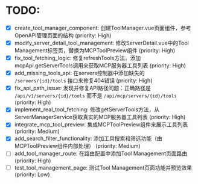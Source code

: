 # TODO:

- [x] create_tool_manager_component: 创建ToolManager.vue页面组件，参考OpenAPI管理页面的结构 (priority: High)
- [x] modify_server_detail_tool_management: 修改ServerDetail.vue中的Tool Management标签页，替换为MCPToolPreview组件 (priority: High)
- [x] fix_tool_fetching_logic: 修复refreshTools方法，添加mcpApi.getServerTools调用来获取MCP服务器工具列表 (priority: High)
- [x] add_missing_tools_api: 在servers控制器中添加缺失的 `/servers/{id}/tools` 接口来修复404错误 (priority: High)
- [x] fix_api_path_issue: 发现并修复API路径问题：正确路径是 `/api/v1/servers/{id}/tools` 而不是 `/api/mcp/servers/{id}/tools` (priority: High)
- [x] implement_real_tool_fetching: 修改getServerTools方法，从ServerManagerService获取真实的MCP服务器工具列表 (priority: High)
- [x] integrate_mcp_tool_preview: 集成MCPToolPreview组件来展示工具列表 (priority: Medium)
- [x] add_search_filter_functionality: 添加工具搜索和筛选功能（由MCPToolPreview组件内部处理） (priority: Medium)
- [ ] add_tool_manager_route: 在路由配置中添加Tool Management页面路由 (priority: High)
- [ ] test_tool_management_page: 测试Tool Management页面功能并预览效果 (priority: Low)
